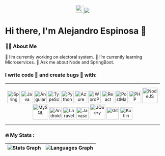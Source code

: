 <div align="center">

  <a href="mailto:asespinosa0@gmail.com" target="_blank">
    <img src="https://img.shields.io/static/v1?message=Gmail&logo=microsoft-outlook&label=&color=e84c44&logoColor=white&labelColor=&style=for-the-badge" height="25" alt="microsoft-outlook logo"  />
  </a>
  <img src="https://visitor-badge.laobi.icu/badge?page_id=ASEUdev.ASEUdev&"  />
</div>

# Hi there, I'm Alejandro Espinosa 👋



### 👩‍💻  About Me

🔭 I’m currently working on electoral system.
🌱 I’m currently learning Microservices.
💭 Ask me about Node and SpringBoot.



### I write code 🤖 and create bugs 🐛 with:

---

<div align="center">
  <img src="https://cdn.jsdelivr.net/gh/devicons/devicon/icons/spring/spring-original.svg" alt="Spring Logo" style="width:40px; height:40px;">
  <img src="https://cdn.jsdelivr.net/gh/devicons/devicon/icons/java/java-original.svg" alt="Java Logo" style="width:40px; height:40px;">
  <img src="https://cdn.jsdelivr.net/gh/devicons/devicon/icons/angularjs/angularjs-original.svg" alt="AngularJS Logo" style="width:40px; height:40px;">
  <img src="https://cdn.jsdelivr.net/gh/devicons/devicon/icons/typescript/typescript-original.svg" alt="TypeScript Logo" style="width:40px; height:40px;">
  <img src="https://cdn.jsdelivr.net/gh/devicons/devicon/icons/python/python-original.svg" alt="Python Logo" style="width:40px; height:40px;">
  <img src="https://cdn.jsdelivr.net/gh/devicons/devicon/icons/azuredevops/azuredevops-plain.svg" alt="Azure DevOps" style="width:40px; height:40px;">
  <img src="https://cdn.jsdelivr.net/gh/devicons/devicon/icons/wordpress/wordpress-plain.svg" alt="WordPress" style="width:40px; height:40px;">
  <img src="https://cdn.jsdelivr.net/gh/devicons/devicon/icons/react/react-original.svg" alt="React" style="width:40px; height:40px;">
  <img src="https://cdn.jsdelivr.net/gh/devicons/devicon/icons/postman/postman-original.svg" alt="PostMan" style="width:40px; height:40px;">
  <img src="https://cdn.jsdelivr.net/gh/devicons/devicon/icons/php/php-original.svg" alt="PHP" style="width:40px; height:40px;">
  <img src="https://cdn.jsdelivr.net/gh/devicons/devicon/icons/nodejs/nodejs-original-wordmark.svg" alt="NodeJS" style="width:50px; height:50px;">
  <img src="https://cdn.jsdelivr.net/gh/devicons/devicon/icons/mysql/mysql-original-wordmark.svg" alt="MySQL" style="width:50px; height:50px;">
  <img src="https://cdn.jsdelivr.net/gh/devicons/devicon/icons/androidstudio/androidstudio-original.svg" alt="AndroidStudio" style="width:40px; height:40px;">
  <img src="https://cdn.jsdelivr.net/gh/devicons/devicon/icons/laravel/laravel-original.svg" alt="Laravel" style="width:40px; height:40px;">
  <img src="https://cdn.jsdelivr.net/gh/devicons/devicon/icons/javascript/javascript-original.svg" alt="Javascript" style="width:40px; height:40px;">
  <img src="https://cdn.jsdelivr.net/gh/devicons/devicon/icons/jquery/jquery-plain-wordmark.svg" alt="JQuery" style="width:50px; height:50px;">
  <img src="https://cdn.jsdelivr.net/gh/devicons/devicon/icons/git/git-original.svg" alt="Git" style="width:40px; height:40px;">
  <img src="https://cdn.jsdelivr.net/gh/devicons/devicon/icons/kotlin/kotlin-original.svg" alt="Kotlin" style="width:40px; height:40px;">
</div>

---

### 🔥   My Stats :

| ![Stats Graph](https://github-readme-stats.vercel.app/api?username=ASEUdev&hide_title=false&hide_rank=false&show_icons=true&include_all_commits=true&count_private=true&disable_animations=false&theme=dracula&locale=en&hide_border=false&order=1) | ![Languages Graph](https://github-readme-stats.vercel.app/api/top-langs?username=ASEUdev&locale=en&hide_title=false&layout=compact&card_width=320&langs_count=5&theme=dracula&hide_border=false&order=2) |
|---|---|

